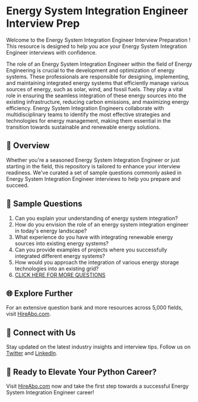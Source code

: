 # Energy System Integration Engineer Interview Prep

Welcome to the Energy System Integration Engineer Interview Preparation ! This resource is designed to help you ace your Energy System Integration Engineer interviews with confidence.

The role of an Energy System Integration Engineer within the field of Energy Engineering is crucial to the development and optimization of energy systems. These professionals are responsible for designing, implementing, and maintaining integrated energy systems that efficiently manage various sources of energy, such as solar, wind, and fossil fuels. They play a vital role in ensuring the seamless integration of these energy sources into the existing infrastructure, reducing carbon emissions, and maximizing energy efficiency. Energy System Integration Engineers collaborate with multidisciplinary teams to identify the most effective strategies and technologies for energy management, making them essential in the transition towards sustainable and renewable energy solutions.

## 🚀 Overview

Whether you're a seasoned Energy System Integration Engineer or just starting in the field, this repository is tailored to enhance your interview readiness. We've curated a set of sample questions commonly asked in Energy System Integration Engineer interviews to help you prepare and succeed.

## 📝 Sample Questions

1. Can you explain your understanding of energy system integration?
2. How do you envision the role of an energy system integration engineer in today's energy landscape?
3. What experience do you have with integrating renewable energy sources into existing energy systems?
4. Can you provide examples of projects where you successfully integrated different energy systems?
5. How would you approach the integration of various energy storage technologies into an existing grid?
6. [CLICK HERE FOR MORE QUESTIONS](https://hireabo.com/job/20_1_30/Energy%20System%20Integration%20Engineer)

## 🌐 Explore Further

For an extensive question bank and more resources across 5,000 fields, visit [HireAbo.com](https://www.hireabo.com).

## 📱 Connect with Us

Stay updated on the latest industry insights and interview tips. Follow us on [Twitter](https://twitter.com/hireabo) and [LinkedIn](https://www.linkedin.com/in/hire-abo-3609972a8/).

## 🚀 Ready to Elevate Your Python Career?

Visit [HireAbo.com](https://www.hireabo.com) now and take the first step towards a successful Energy System Integration Engineer career!